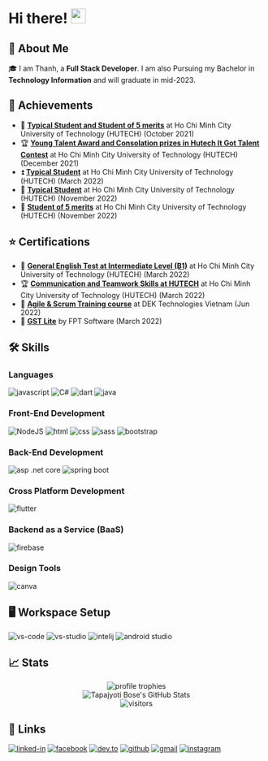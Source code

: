 # Hi there! <img src="https://media.giphy.com/media/hvRJCLFzcasrR4ia7z/giphy.gif" width="29px" height="29px">

## 🚀 About Me

🎓 I am Thanh, a **Full Stack Developer**. I am also Pursuing my Bachelor in **Technology Information** and will graduate in mid-2023.

## 🏅 Achievements

-   📝 [**Typical Student and Student of 5 merits**](https://bit.ly/3QNmiTk) at Ho Chi Minh City University of Technology (HUTECH) (October 2021)
-   🏆 [**Young Talent Award and Consolation prizes in Hutech It Got Talent Contest**](https://bit.ly/3QNmiTk) at Ho Chi Minh City University of Technology (HUTECH) (December 2021)
-   ⏫ [**Typical Student**](https://bit.ly/3JYZcHf) at Ho Chi Minh City University of Technology (HUTECH) (March 2022)
-   🚁 [**Typical Student**](https://bit.ly/3EC0O7p) at Ho Chi Minh City University of Technology (HUTECH) (November 2022)
-   📝 [**Student of 5 merits**](https://bit.ly/3EXoPqZ) at Ho Chi Minh City University of Technology (HUTECH) (November 2022)
## ⭐ Certifications
-   🤝 [**General English Test at Intermediate Level (B1)**](https://bit.ly/3w8DoDg) at Ho Chi Minh City University of Technology (HUTECH) (March 2022)
-   🏆 [**Communication and Teamwork Skills at HUTECH**](https://bit.ly/3zXCMS3) at Ho Chi Minh City University of Technology (HUTECH) (March 2022)
-   📝 [**Agile & Scrum Training course**](https://bit.ly/3PqZPKM) at DEK Technologies Vietnam (Jun 2022)
-   🚁 [**GST Lite**](https://bit.ly/3U3UMlN) by FPT Software (March 2022)

## 🛠️ Skills

### Languages

![javascript](https://img.shields.io/badge/JavaScript-323330?style=for-the-badge&logo=javascript&logoColor=F7DF1E)
![C#](https://img.shields.io/badge/C%23-239120?style=for-the-badge&logo=c-sharp&logoColor=white)
![dart](https://img.shields.io/badge/Dart-28B6F6?style=for-the-badge&logo=dart&logoColor=white)
![java](https://img.shields.io/badge/Java-ED8B00?style=for-the-badge&logo=java&logoColor=white)

### Front-End Development

![NodeJS](https://img.shields.io/badge/Node.js-43853D?style=for-the-badge&logo=node.js&logoColor=white)
![html](https://img.shields.io/badge/HTML5-E34F26?style=for-the-badge&logo=html5&logoColor=white)
![css](https://img.shields.io/badge/CSS3-1572B6?style=for-the-badge&logo=css3&logoColor=white)
![sass](https://img.shields.io/badge/SASS-CC6699?style=for-the-badge&logo=sass&logoColor=white)
![bootstrap](https://img.shields.io/badge/Bootstrap-563D7C?style=for-the-badge&logo=bootstrap&logoColor=white)

### Back-End Development

![asp .net core](https://img.shields.io/badge/.NET-5C2D91?style=for-the-badge&logo=.net&logoColor=white)
![spring boot](https://img.shields.io/badge/Spring-6DB33F?style=for-the-badge&logo=spring&logoColor=white)

### Cross Platform Development

![flutter](https://img.shields.io/badge/Flutter-28B6F6?style=for-the-badge&logo=flutter&logoColor=white)

### Backend as a Service (BaaS)

![firebase](https://img.shields.io/badge/Firebase-ffaa00?style=for-the-badge&logo=Firebase&logoColor=white)

### Design Tools

![canva](https://img.shields.io/badge/canva-00C4CC?style=for-the-badge&logo=canva&logoColor=white)

## 🖥️ Workspace Setup

![vs-code](https://img.shields.io/badge/Visual_Studio_Code-0078D4?style=for-the-badge&logo=visual%20studio%20code&logoColor=white)
![vs-studio](https://img.shields.io/badge/Visual_Studio-5C2D91?style=for-the-badge&logo=visual%20studio&logoColor=white)
![intelij](https://img.shields.io/badge/IntelliJ_IDEA-000000.svg?style=for-the-badge&logo=intellij-idea&logoColor=white)
![android studio](https://img.shields.io/badge/Android-3DDC84?style=for-the-badge&logo=android&logoColor=white)


## 📈 Stats

<div align="center">
    <img src="https://github-profile-trophy.vercel.app/?username=ruppysuppy&row=1&column=6&margin-h=8&theme=darkhub&count_private=true&margin-w=15&no-frame=true" alt="profile trophies" />
    <br />
    <img src="https://github-readme-stats.vercel.app/api?username=ruppysuppy&show_icons=true&hide_border=true" alt="Tapajyoti Bose's GitHub Stats">
    <br />
    <img src="https://visitor-badge.laobi.icu/badge?page_id=ruppysuppy.ruppysuppy" alt="visitors">
</div>

## 🔗 Links

[![linked-in](https://img.shields.io/badge/Linked_In-0077B5?style=for-the-badge&logo=LinkedIn&logoColor=white)](www.linkedin.com/in/xuanthanh2609)
[![facebook](https://img.shields.io/badge/Facebook-1877F2?style=for-the-badge&logo=facebook&logoColor=white)](https://www.facebook.com/lxthanh2609/)
[![dev.to](https://img.shields.io/badge/Dev.to-0A0A0A?style=for-the-badge&logo=DevdotTo&logoColor=white)](https://dev.to/xuanthanh2609)
[![github](https://img.shields.io/badge/GitHub-000000?style=for-the-badge&logo=GitHub&logoColor=white)](https://github.com/xuanthanh2609)
[![gmail](https://img.shields.io/badge/Gmail-D14836?style=for-the-badge&logo=Gmail&logoColor=white)](mailto:https://github.com/xuanthanh2609)
[![instagram](https://img.shields.io/badge/Instagram-E4405F?style=for-the-badge&logo=instagram&logoColor=white)](https://www.instagram.com/xuanthanh.tah/)
